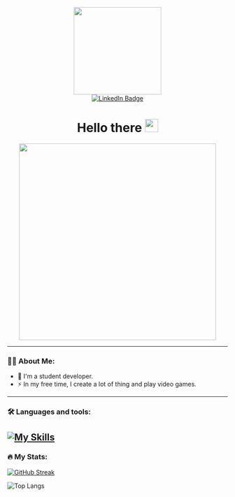 <div id="header" align="center"> 
  <img src="https://media.giphy.com/media/ZVik7pBtu9dNS/giphy.gif" width="200">
  
  <div id="badges">
    <a href = "https://www.linkedin.com/in/adrien-bernard-268543162/" align="center">
      <img src="https://img.shields.io/badge/LinkedIn-blue?style=for-the-badge&logo=linkedin&logoColor=white" alt="LinkedIn Badge"/>
    </a>
  </div>
  <h1> Hello there 
    <img src="https://media.giphy.com/media/hvRJCLFzcasrR4ia7z/giphy.gif" width="30px"/>
  </h1>
</div>

<div align="center">
  <img src="https://media.giphy.com/media/1C8bHHJturSx2/giphy.gif" width="450">
</div>

---

### :man_technologist: About Me:

- :telescope: I'm a student developer.
- :zap: In my free time, I create a lot of thing and play video games.

---

### :hammer_and_wrench: Languages and tools:
[![My Skills](https://skillicons.dev/icons?i=cs,py,java,js,html,css,dart,flutter,arduino,unity,visualstudio,idea,raspberrypi)](https://skillicons.dev)
---

### :fire: My Stats:

[![GitHub Streak](https://streak-stats.demolab.com?user=PoneyDesAlpes&theme=gruvbox_duo&border_radius=10)](https://git.io/streak-stats)

![Top Langs](https://github-readme-stats.vercel.app/api/top-langs/?username=PoneyDesAlpes&theme=tokyonight)
